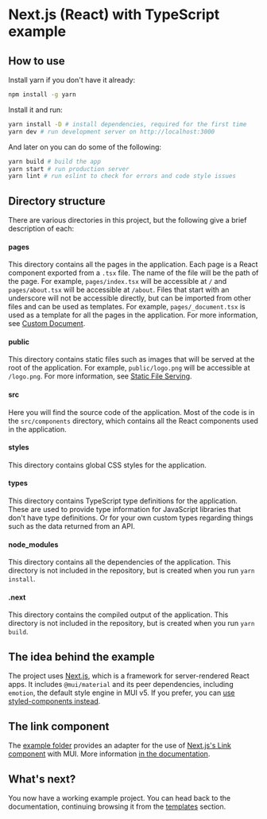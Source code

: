 # Next.js (React) with TypeScript example

## How to use
Install yarn if you don't have it already:
```bash
npm install -g yarn
```

Install it and run:

```sh
yarn install -D # install dependencies, required for the first time
yarn dev # run development server on http://localhost:3000
```

And later on you can do some of the following:

```sh
yarn build # build the app
yarn start # run production server
yarn lint # run eslint to check for errors and code style issues
```

## Directory structure
There are various directories in this project, but the following give a brief description of each:

#### pages
This directory contains all the pages in the application. 
Each page is a React component exported from a `.tsx` file. 
The name of the file will be the path of the page. 
For example, `pages/index.tsx` will be accessible at `/` and `pages/about.tsx` will be accessible at `/about`.
Files that start with an underscore will not be accessible directly, but can be imported from other files and can be used as templates.
For example, `pages/_document.tsx` is used as a template for all the pages in the application. 
For more information, see [Custom Document](https://nextjs.org/docs/advanced-features/custom-document).

#### public
This directory contains static files such as images that will be served at the root of the application. 
For example, `public/logo.png` will be accessible at `/logo.png`.
For more information, see [Static File Serving](https://nextjs.org/docs/basic-features/static-file-serving).

#### src
Here you will find the source code of the application. Most of the code is in the `src/components` directory, which contains all the React components used in the application.

#### styles
This directory contains global CSS styles for the application.

#### types
This directory contains TypeScript type definitions for the application. These are used to provide type information for JavaScript libraries that don't have type definitions.
Or for your own custom types regarding things such as the data returned from an API.

#### node_modules
This directory contains all the dependencies of the application. This directory is not included in the repository, but is created when you run `yarn install`.

#### .next
This directory contains the compiled output of the application. This directory is not included in the repository, but is created when you run `yarn build`.

## The idea behind the example

The project uses [Next.js](https://github.com/vercel/next.js), which is a framework for server-rendered React apps.
It includes `@mui/material` and its peer dependencies, including `emotion`, the default style engine in MUI v5. If you prefer, you can [use styled-components instead](https://mui.com/material-ui/guides/interoperability/#styled-components).

## The link component

The [example folder](https://github.com/mui/material-ui/tree/HEAD/examples/nextjs-with-typescript) provides an adapter for the use of [Next.js's Link component](https://nextjs.org/docs/api-reference/next/link) with MUI.
More information [in the documentation](https://mui.com/material-ui/guides/routing/#next-js).

## What's next?

<!-- #default-branch-switch -->

You now have a working example project.
You can head back to the documentation, continuing browsing it from the [templates](https://mui.com/material-ui/getting-started/templates/) section.
